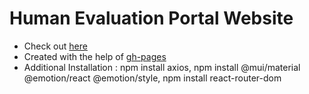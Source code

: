 # Human Evaluation Portal Website

- Check out [here](https://ayeshathoi.github.io/codeReview/)
- Created with the help of [gh-pages](https://github.com/gitname/react-gh-pages)
- Additional Installation : npm install axios, npm install @mui/material @emotion/react @emotion/style, npm install react-router-dom

